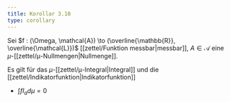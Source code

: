```yaml
---
title: Korollar 3.10
type: corollary
---
```


Sei $f : (\Omega, \mathcal{A}) \to (\overline{\mathbb{R}}, \overline{\mathcal{L}})$ [[zettel/Funktion messbar|messbar]], $A \in \mathcal{A}$ eine $\mu$-[[zettel/μ-Nullmengen|Nullmenge]].

Es gilt für das $\mu$-[[zettel/μ-Integral|Integral]] und die [[zettel/Indikatorfunktion|Indikatorfunktion]]
- $\int f I_a d\mu = 0$